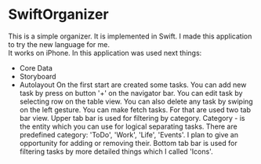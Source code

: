 # SwiftOrganizer
This is a simple organizer. It is implemented in Swift.
I made this application to try the new language for me.  
It works on iPhone. In this application was used next things:
- Core Data
- Storyboard
- Autolayout
On the first start are created some tasks. 
You can add new task by press on button '+' on the navigator bar. 
You can edit task by selecting row on the table view. 
You can also delete any task by swiping on the left gesture. 
You can make fetch tasks. For that are used two tab bar view. Upper tab bar is used 
for filtering by category. Category - is the entity which you can use for logical 
separating tasks. There are predefined category: 'ToDo', 'Work', 'Life', 'Events'.
I plan to give an opportunity for adding or removing their. Bottom tab bar is used 
for filtering tasks by more detailed things which I called 'Icons'. 
